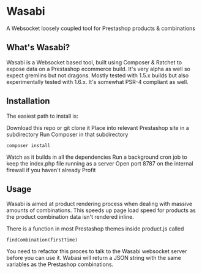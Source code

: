 # Wasabi
A Websocket loosely coupled tool for Prestashop products &amp; combinations

## What's Wasabi?

Wasabi is a Websocket based tool, built using Composer &amp; Ratchet to expose data on a Prestashop ecommerce build. It's very alpha as well so expect gremlins but not dragons. Mostly tested with 1.5.x builds but also experimentally tested with 1.6.x. It's somewhat PSR-4 compliant as well.

## Installation

The easiest path to install is:

Download this repo or git clone it
Place into relevant Prestashop site in a subdirectory
Run Composer in that subdirectory

	composer install

Watch as it builds in all the dependencies
Run a background cron job to keep the index.php file running as a server
Open port 8787 on the internal firewall if you haven't already
Profit 


## Usage

Wasabi is aimed at product rendering process when dealing with massive amounts of combinations. This speeds up page load speed for products as the product combination data isn't rendered inline. 

There is a function in most Prestashop themes inside product.js called

	findCombination(firstTime)

You need to refactor this proces to talk to the Wasabi websocket server before you can use it. Wabasi will return a JSON string with the same variables as the Prestashop combinations.